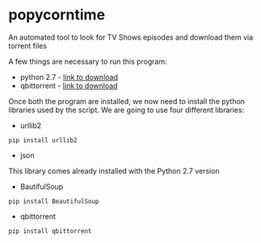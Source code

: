 # popycorntime
An automated tool to look for TV Shows episodes and download them via torrent files

A few things are necessary to run this program:
- python 2.7 - [link to download](https://www.python.org/download/releases/2.7/)
- qbittorrent - [link to download](https://www.qbittorrent.org/)

Once both the program are installed, we now need to install the python libraries used by the script.
We are going to use four different libraries:
- urllib2
```
pip install urllib2
```

- json

This library comes already installed with the Python 2.7 version

- BautifulSoup
```
pip install BeautifulSoup
```

- qbittorrent
```
pip install qbittorrent
```
